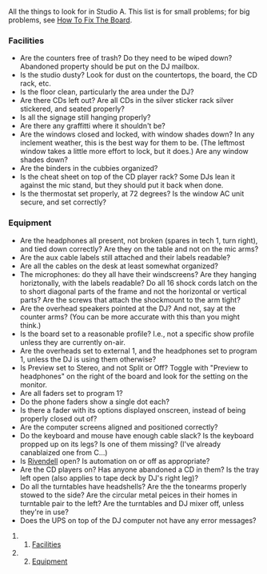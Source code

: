 All the things to look for in Studio A. This list is for small problems;
for big problems, see [How To Fix The
Board](https://wiki.wmfo.org/Operations/Axia_and_Telos/Fixing_the_Board "Fixing the Board").

### Facilities 

-   Are the counters free of trash? Do they need to be wiped down?
    Abandoned property should be put on the DJ mailbox.
-   Is the studio dusty? Look for dust on the countertops, the board,
    the CD rack, etc.
-   Is the floor clean, particularly the area under the DJ?
-   Are there CDs left out? Are all CDs in the silver sticker rack
    silver stickered, and seated properly?
-   Is all the signage still hanging properly?
-   Are there any graffitti where it shouldn't be?
-   Are the windows closed and locked, with window shades down? In any
    inclement weather, this is the best way for them to be. (The
    leftmost window takes a little more effort to lock, but it does.)
    Are any window shades down?
-   Are the binders in the cubbies organized?
-   Is the cheat sheet on top of the CD player rack? Some DJs lean it
    against the mic stand, but they should put it back when done.
-   Is the thermostat set properly, at 72 degrees? Is the window AC unit
    secure, and set correctly?

### Equipment 

-   Are the headphones all present, not broken (spares in tech 1, turn
    right), and tied down correctly? Are they on the table and not on
    the mic arms?
-   Are the aux cable labels still attached and their labels readable?
-   Are all the cables on the desk at least somewhat organized?
-   The microphones: do they all have their windscreens? Are they
    hanging horiztonally, with the labels readable? Do all 16 shock
    cords latch on the to short diagonal parts of the frame and not the
    horizontal or vertical parts? Are the screws that attach the
    shockmount to the arm tight?
-   Are the overhead speakers pointed at the DJ? And not, say at the
    counter arms? (You can be more accurate with this than you might
    think.)
-   Is the board set to a reasonable profile? I.e., not a specific show
    profile unless they are currently on-air.
-   Are the overheads set to external 1, and the headphones set to
    program 1, unless the DJ is using them otherwise?
-   Is Preview set to Stereo, and not Split or Off? Toggle with "Preview
    to headphones" on the right of the board and look for the setting on
    the monitor.
-   Are all faders set to program 1?
-   Do the phone faders show a single dot each?
-   Is there a fader with its options displayed onscreen, instead of
    being properly closed out of?
-   Are the computer screens aligned and positioned correctly?
-   Do the keyboard and mouse have enough cable slack? Is the keyboard
    propped up on its legs? Is one of them missing? (I've already
    canablaized one from C…)
-   Is
    [Rivendell](https://wiki.wmfo.org/Operations/Rivendell "Rivendell")
    open? Is automation on or off as appropriate?
-   Are the CD players on? Has anyone abandoned a CD in them? Is the
    tray left open (also applies to tape deck by DJ's right leg)?
-   Do all the turntables have headshells? Are the the tonearms properly
    stowed to the side? Are the circular metal peices in their homes in
    turntable pair to the left? Are the turntables and DJ mixer off,
    unless they're in use?
-   Does the UPS on top of the DJ computer not have any error messages?

1.  1. [Facilities](#Facilities)
2.  2. [Equipment](#Equipment)

